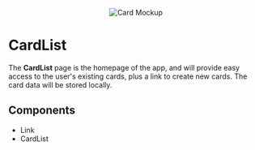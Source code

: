 <p align="center">
  <img alt="Card Mockup" src="https://cdn.rawgit.com/jtmcgrath/book-bingo/8404ba3c/Design/Pages/Cards/page-cards.jpg" />
</p>

# CardList

The **CardList** page is the homepage of the app, and will provide easy access to the user's existing cards, plus a link to create new cards. The card data will be stored locally.

## Components

- Link
- CardList
